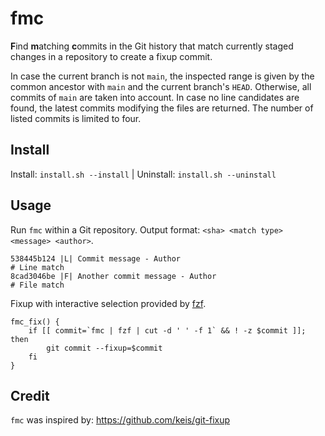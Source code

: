 # fmc

**F**ind **m**atching **c**ommits in the Git history that match currently staged
changes in a repository to create a fixup commit.

In case the current branch is not `main`, the inspected range is given by the
common ancestor with `main` and the current branch's `HEAD`. Otherwise, all
commits of `main` are taken into account. In case no line candidates are
found, the latest commits modifying the files are returned. The number of listed
commits is limited to four.

## Install

Install: `install.sh --install` | Uninstall: `install.sh --uninstall`

## Usage

Run `fmc` within a Git repository. Output format: `<sha> <match type> <message> <author>`.
```
538445b124 |L| Commit message - Author                                  # Line match
8cad3046be |F| Another commit message - Author                          # File match
```

Fixup with interactive selection provided by [fzf](https://github.com/junegunn/fzf).
```
fmc_fix() {
    if [[ commit=`fmc | fzf | cut -d ' ' -f 1` && ! -z $commit ]]; then
        git commit --fixup=$commit
    fi
}
```

## Credit
`fmc` was inspired by: https://github.com/keis/git-fixup
